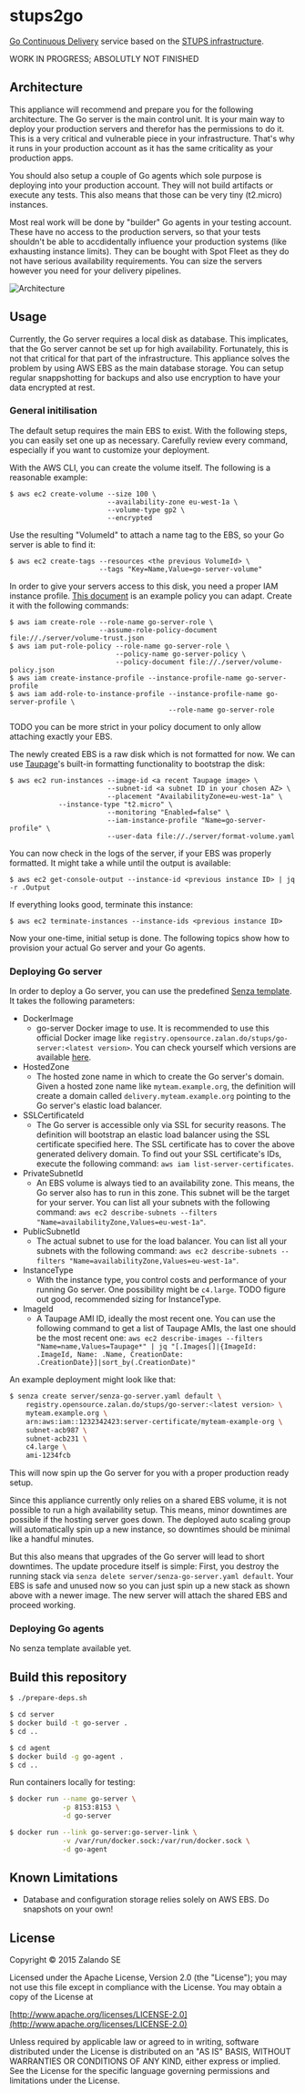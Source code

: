 # stups2go

[Go Continuous Delivery](http://www.go.cd/) service based on the
[STUPS infrastructure](https://stups.io).

WORK IN PROGRESS; ABSOLUTLY NOT FINISHED

## Architecture

This appliance will recommend and prepare you for the following architecture.
The Go server is the main control unit. It is your main way to deploy your
production servers and therefor has the permissions to do it. This is a very
critical and vulnerable piece in your infrastructure. That's why it runs in
your production account as it has the same criticality as your production
apps.

You should also setup a couple of Go agents which sole purpose is deploying
into your production account. They will not build artifacts or execute any
tests. This also means that those can be very tiny (t2.micro) instances.

Most real work will be done by "builder" Go agents in your testing account.
These have no access to the production servers, so that your tests shouldn't
be able to accdidentally influence your production systems (like exhausting
instance limits). They can be bought with Spot Fleet as they do not have
serious availability requirements. You can size the servers however you need
for your delivery pipelines.

![Architecture](https://docs.google.com/drawings/d/1GhGw85XLVYNCsOHy_mAW-AtGhXBcIhKA4Jce46EFQ4o/pub?w=473&h=305)

## Usage

Currently, the Go server requires a local disk as database. This implicates,
that the Go server cannot be set up for high availability. Fortunately, this
is not that critical for that part of the infrastructure. This appliance
solves the problem by using AWS EBS as the main database storage. You can
setup regular snappshotting for backups and also use encryption to have your
data encrypted at rest.


### General initilisation

The default setup requires the main EBS to exist. With the following steps, you
can easily set one up as necessary. Carefully review every command, especially
if you want to customize your deployment.

With the AWS CLI, you can create the volume itself. The following is a
reasonable example:

    $ aws ec2 create-volume --size 100 \
                            --availability-zone eu-west-1a \
                            --volume-type gp2 \
                            --encrypted

Use the resulting "VolumeId" to attach a name tag to the EBS, so your Go
server is able to find it:

    $ aws ec2 create-tags --resources <the previous VolumeId> \
                          --tags "Key=Name,Value=go-server-volume"

In order to give your servers access to this disk, you need a proper IAM
instance profile. [This document](server/volume-policy.json) is an example
policy you can adapt. Create it with the following commands:

    $ aws iam create-role --role-name go-server-role \
                          --assume-role-policy-document file://./server/volume-trust.json
    $ aws iam put-role-policy --role-name go-server-role \
                              --policy-name go-server-policy \
                              --policy-document file://./server/volume-policy.json
    $ aws iam create-instance-profile --instance-profile-name go-server-profile
    $ aws iam add-role-to-instance-profile --instance-profile-name go-server-profile \
                                           --role-name go-server-role

TODO you can be more strict in your policy document to only allow attaching
exactly your EBS.

The newly created EBS is a raw disk which is not formatted for now. We can use
[Taupage](http://docs.stups.io/en/latest/components/taupage.html)'s built-in
formatting functionality to bootstrap the disk:

    $ aws ec2 run-instances --image-id <a recent Taupage image> \
                            --subnet-id <a subnet ID in your chosen AZ> \
                            --placement "AvailabilityZone=eu-west-1a" \
			    --instance-type "t2.micro" \
                            --monitoring "Enabled=false" \
                            --iam-instance-profile "Name=go-server-profile" \
                            --user-data file://./server/format-volume.yaml

You can now check in the logs of the server, if your EBS was properly
formatted. It might take a while until the output is available:

    $ aws ec2 get-console-output --instance-id <previous instance ID> | jq -r .Output

If everything looks good, terminate this instance:

    $ aws ec2 terminate-instances --instance-ids <previous instance ID>

Now your one-time, initial setup is done. The following topics show how to
provision your actual Go server and your Go agents.

### Deploying Go server

In order to deploy a Go server, you can use the predefined
[Senza template](server/senza-go-server.yaml). It takes the
following parameters:

* DockerImage
  * go-server Docker image to use. It is recommended to use this official
    Docker image like `registry.opensource.zalan.do/stups/go-server:<latest version>`.
    You can check yourself which versions are available
    [here](https://registry.opensource.zalan.do/teams/stups/artifacts/go-server/tags).
* HostedZone
  * The hosted zone name in which to create the Go server's domain. Given a
    hosted zone name like `myteam.example.org`, the definition will create a
    domain called `delivery.myteam.example.org` pointing to the Go server's
    elastic load balancer.
* SSLCertificateId
  * The Go server is accessible only via SSL for security reasons. The
    definition will bootstrap an elastic load balancer using the SSL
    certificate specified here. The SSL certificate has to cover the above
    generated delivery domain. To find out your SSL certificate's IDs,
    execute the following command: `aws iam list-server-certificates`.
* PrivateSubnetId 
  * An EBS volume is always tied to an availability zone. This means, the
    Go server also has to run in this zone. This subnet will be the target
    for your server. You can list all your subnets with the following command:
    `aws ec2 describe-subnets --filters "Name=availabilityZone,Values=eu-west-1a"`.
* PublicSubnetId
  * The actual subnet to use for the load balancer. You can list all your
    subnets with the following command:
    `aws ec2 describe-subnets --filters "Name=availabilityZone,Values=eu-west-1a"`.
* InstanceType
  * With the instance type, you control costs and performance of your running
    Go server. One possibility might be `c4.large`. TODO figure out good,
    recommended sizing for InstanceType.
* ImageId
  * A Taupage AMI ID, ideally the most recent one. You can use the following
    command to get a list of Taupage AMIs, the last one should be the most
    recent one:
    `aws ec2 describe-images --filters "Name=name,Values=Taupage*" | jq "[.Images[]|{ImageId: .ImageId, Name: .Name, CreationDate: .CreationDate}]|sort_by(.CreationDate)"`

An example deployment might look like that:

```bash
$ senza create server/senza-go-server.yaml default \
    registry.opensource.zalan.do/stups/go-server:<latest version> \
    myteam.example.org \
    arn:aws:iam::1232342423:server-certificate/myteam-example-org \
    subnet-acb987 \
    subnet-acb231 \
    c4.large \
    ami-1234fcb
```

This will now spin up the Go server for you with a proper production ready
setup.

Since this appliance currently only relies on a shared EBS volume, it is not
possible to run a high availability setup. This means, minor downtimes are
possible if the hosting server goes down. The deployed auto scaling group will
automatically spin up a new instance, so downtimes should be minimal like
a handful minutes.

But this also means that upgrades of the Go server will lead to short
downtimes. The update procedure itself is simple: First, you destroy the
running stack via `senza delete server/senza-go-server.yaml default`. Your
EBS is safe and unused now so you can just spin up a new stack as shown above
with a newer image. The new server will attach the shared EBS and proceed
working.

### Deploying Go agents

No senza template available yet.

## Build this repository

```bash
$ ./prepare-deps.sh

$ cd server
$ docker build -t go-server .
$ cd ..

$ cd agent
$ docker build -g go-agent .
$ cd ..
```

Run containers locally for testing:

```bash
$ docker run --name go-server \
             -p 8153:8153 \
             -d go-server

$ docker run --link go-server:go-server-link \
             -v /var/run/docker.sock:/var/run/docker.sock \
             -d go-agent
```

## Known Limitations

* Database and configuration storage relies solely on AWS EBS. Do snapshots on your own!

## License

Copyright © 2015 Zalando SE

Licensed under the Apache License, Version 2.0 (the "License");
you may not use this file except in compliance with the License.
You may obtain a copy of the License at

   [http://www.apache.org/licenses/LICENSE-2.0](http://www.apache.org/licenses/LICENSE-2.0)

Unless required by applicable law or agreed to in writing, software
distributed under the License is distributed on an "AS IS" BASIS,
WITHOUT WARRANTIES OR CONDITIONS OF ANY KIND, either express or implied.
See the License for the specific language governing permissions and
limitations under the License.

